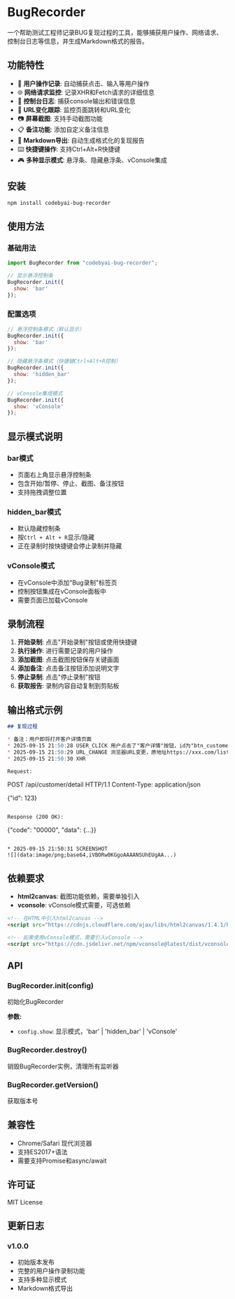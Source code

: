 # BugRecorder

一个帮助测试工程师记录BUG复现过程的工具，能够捕获用户操作、网络请求、控制台日志等信息，并生成Markdown格式的报告。

## 功能特性

- 🎯 **用户操作记录**: 自动捕获点击、输入等用户操作
- 🌐 **网络请求监控**: 记录XHR和Fetch请求的详细信息
- 📝 **控制台日志**: 捕获console输出和错误信息
- 🔄 **URL变化跟踪**: 监控页面跳转和URL变化
- 📷 **屏幕截图**: 支持手动截图功能
- 📋 **备注功能**: 添加自定义备注信息
- 📄 **Markdown导出**: 自动生成格式化的复现报告
- ⌨️ **快捷键操作**: 支持Ctrl+Alt+R快捷键
- 🎮 **多种显示模式**: 悬浮条、隐藏悬浮条、vConsole集成

## 安装

```bash
npm install codebyai-bug-recorder
```

## 使用方法

### 基础用法

```javascript
import BugRecorder from "codebyai-bug-recorder";

// 显示悬浮控制条
BugRecorder.init({
  show: 'bar'
});
```

### 配置选项

```javascript
// 悬浮控制条模式（默认显示）
BugRecorder.init({
  show: 'bar'
});

// 隐藏悬浮条模式（快捷键Ctrl+Alt+R控制）
BugRecorder.init({
  show: 'hidden_bar'
});

// vConsole集成模式
BugRecorder.init({
  show: 'vConsole'
});
```

## 显示模式说明

### bar模式
- 页面右上角显示悬浮控制条
- 包含开始/暂停、停止、截图、备注按钮
- 支持拖拽调整位置

### hidden_bar模式
- 默认隐藏控制条
- 按`Ctrl + Alt + R`显示/隐藏
- 正在录制时按快捷键会停止录制并隐藏

### vConsole模式
- 在vConsole中添加"Bug录制"标签页
- 控制按钮集成在vConsole面板中
- 需要页面已加载vConsole

## 录制流程

1. **开始录制**: 点击"开始录制"按钮或使用快捷键
2. **执行操作**: 进行需要记录的用户操作
3. **添加截图**: 点击截图按钮保存关键画面
4. **添加备注**: 点击备注按钮添加说明文字
5. **停止录制**: 点击"停止录制"按钮
6. **获取报告**: 录制内容自动复制到剪贴板

## 输出格式示例

```markdown
## 复现过程

* 备注：用户即将打开客户详情页面
* 2025-09-15 21:50:28 USER_CLICK 用户点击了"客户详情"按钮，id为"btn_customer_detail"
* 2025-09-15 21:50:29 URL_CHANGE 浏览器URL变更，原地址https://xxx.com/list，新地址https://xxx.com/detail?id=123
* 2025-09-15 21:50:30 XHR

Request:
```
POST /api/customer/detail HTTP/1.1
Content-Type: application/json

{"id": 123}
```

Response (200 OK):
```
{"code": "00000", "data": {...}}
```

* 2025-09-15 21:50:31 SCREENSHOT
![](data:image/png;base64,iVBORw0KGgoAAAANSUhEUgAA...)
```

## 依赖要求

- **html2canvas**: 截图功能依赖，需要单独引入
- **vconsole**: vConsole模式需要，可选依赖

```html
<!-- 在HTML中引入html2canvas -->
<script src="https://cdnjs.cloudflare.com/ajax/libs/html2canvas/1.4.1/html2canvas.min.js"></script>

<!-- 如果使用vConsole模式，需要引入vConsole -->
<script src="https://cdn.jsdelivr.net/npm/vconsole@latest/dist/vconsole.min.js"></script>
```

## API

### BugRecorder.init(config)

初始化BugRecorder

**参数:**
- `config.show`: 显示模式，'bar' | 'hidden_bar' | 'vConsole'

### BugRecorder.destroy()

销毁BugRecorder实例，清理所有监听器

### BugRecorder.getVersion()

获取版本号

## 兼容性

- Chrome/Safari 现代浏览器
- 支持ES2017+语法
- 需要支持Promise和async/await

## 许可证

MIT License

## 更新日志

### v1.0.0
- 初始版本发布
- 完整的用户操作录制功能
- 支持多种显示模式
- Markdown格式导出